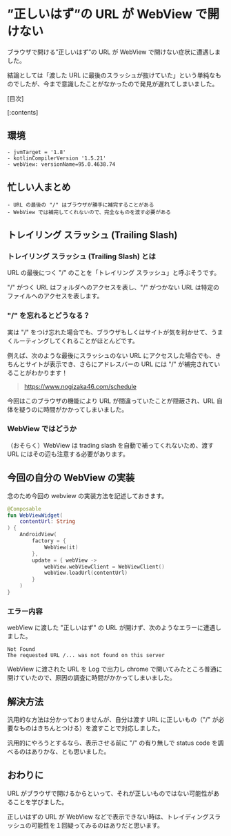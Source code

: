 # ”正しいはず”の URL が WebView で開けない
ブラウザで開ける”正しいはず”の URL が WebView で開けない症状に遭遇しました。

結論としては「渡した URL に最後のスラッシュが抜けていた」という単純なものでしたが、今まで意識したことがなかったので発見が遅れてしまいました。

[目次]

[:contents]

## 環境
```
- jvmTarget = '1.8'
- kotlinCompilerVersion '1.5.21'
- webView: versionName=95.0.4638.74
```

## 忙しい人まとめ
```
- URL の最後の "/" はブラウザが勝手に補完することがある
- WebView では補完してくれないので、完全なものを渡す必要がある
```

## トレイリング スラッシュ (Trailing Slash)

### トレイリング スラッシュ (Trailing Slash) とは
URL の最後につく "/" のことを「トレイリング スラッシュ」と呼ぶそうです。

"/" がつく URL はフォルダへのアクセスを表し、"/" がつかない URL は特定のファイルへのアクセスを表します。

### "/" を忘れるとどうなる？
実は "/" をつけ忘れた場合でも、ブラウザもしくはサイトが気を利かせて、うまくルーティングしてくれることがほとんどです。

例えば、次のような最後にスラッシュのない URL にアクセスした場合でも、きちんとサイトが表示でき、さらにアドレスバーの URL には "/" が補完されていることがわかります！

> https://www.nogizaka46.com/schedule

今回はこのブラウザの機能により URL が間違っていたことが隠蔽され、URL 自体を疑うのに時間がかかってしまいました。

### WebView ではどうか
（おそらく）WebView は trading slash を自動で補ってくれないため、渡す URL にはその辺も注意する必要があります。

## 今回の自分の WebView の実装
念のため今回の webview の実装方法を記述しておきます。

```kotlin
@Composable
fun WebViewWidget(
    contentUrl: String
) {
    AndroidView(
        factory = {
            WebView(it)
        },
        update = { webView ->
            webView.webViewClient = WebViewClient()
            webView.loadUrl(contentUrl)
        }
    )
}
```

### エラー内容
webView に渡した "正しいはず" の URL が開けず、次のようなエラーに遭遇しました。

```
Not Found
The requested URL /... was not found on this server
```

WebView に渡された URL を Log で出力し chrome で開いてみたところ普通に開けていたので、原因の調査に時間がかかってしまいました。


## 解決方法
汎用的な方法は分かっておりませんが、自分は渡す URL に正しいもの（"/" が必要なものはきちんとつける）を渡すことで対応しました。

汎用的にやろうとするなら、表示させる前に "/" の有り無しで status code を調べるのはありかな、とも思いました。

## おわりに
URL がブラウザで開けるからといって、それが正しいものではない可能性があることを学びました。

正しいはずの URL が WebView などで表示できない時は、トレイディングスラッシュの可能性を１回疑ってみるのはありだと思います。
